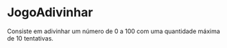 # JogoAdivinhar
Consiste em adivinhar um número de 0 a 100 com uma quantidade máxima de 10 tentativas.

